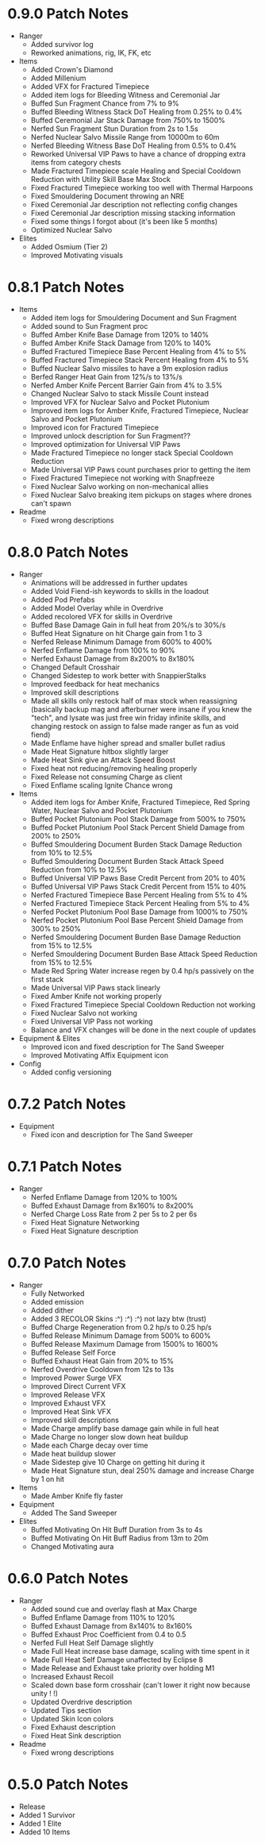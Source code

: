 # 0.9.0 Patch Notes
* Ranger
  * Added survivor log
  * Reworked animations, rig, IK, FK, etc
* Items
  * Added Crown's Diamond
  * Added Millenium
  * Added VFX for Fractured Timepiece
  * Added item logs for Bleeding Witness and Ceremonial Jar
  * Buffed Sun Fragment Chance from 7% to 9%
  * Buffed Bleeding Witness Stack DoT Healing from 0.25% to 0.4%
  * Buffed Ceremonial Jar Stack Damage from 750% to 1500%
  * Nerfed Sun Fragment Stun Duration from 2s to 1.5s
  * Nerfed Nuclear Salvo Missile Range from 10000m to 60m
  * Nerfed Bleeding Witness Base DoT Healing from 0.5% to 0.4%
  * Reworked Universal VIP Paws to have a chance of dropping extra items from category chests
  * Made Fractured Timepiece scale Healing and Special Cooldown Reduction with Utility Skill Base Max Stock
  * Fixed Fractured Timepiece working too well with Thermal Harpoons
  * Fixed Smouldering Document throwing an NRE
  * Fixed Ceremonial Jar description not reflecting config changes
  * Fixed Ceremonial Jar description missing stacking information
  * Fixed some things I forgot about (it's been like 5 months)
  * Optimized Nuclear Salvo
* Elites
  * Added Osmium (Tier 2)
  * Improved Motivating visuals

# 0.8.1 Patch Notes
* Items
  * Added item logs for Smouldering Document and Sun Fragment
  * Added sound to Sun Fragment proc
  * Buffed Amber Knife Base Damage from 120% to 140%
  * Buffed Amber Knife Stack Damage from 120% to 140%
  * Buffed Fractured Timepiece Base Percent Healing from 4% to 5%
  * Buffed Fractured Timepiece Stack Percent Healing from 4% to 5%
  * Buffed Nuclear Salvo missiles to have a 9m explosion radius
  * Berfed Ranger Heat Gain from 12%/s to 13%/s
  * Nerfed Amber Knife Percent Barrier Gain from 4% to 3.5%
  * Changed Nuclear Salvo to stack Missile Count instead
  * Improved VFX for Nuclear Salvo and Pocket Plutonium
  * Improved item logs for Amber Knife, Fractured Timepiece, Nuclear Salvo and Pocket Plutonium
  * Improved icon for Fractured Timepiece
  * Improved unlock description for Sun Fragment??
  * Improved optimization for Universal VIP Paws
  * Made Fractured Timepiece no longer stack Special Cooldown Reduction
  * Made Universal VIP Paws count purchases prior to getting the item
  * Fixed Fractured Timepiece not working with Snapfreeze
  * Fixed Nuclear Salvo working on non-mechanical allies
  * Fixed Nuclear Salvo breaking item pickups on stages where drones can't spawn
* Readme
  * Fixed wrong descriptions

# 0.8.0 Patch Notes
* Ranger
  * Animations will be addressed in further updates
  * Added Void Fiend-ish keywords to skills in the loadout
  * Added Pod Prefabs
  * Added Model Overlay while in Overdrive
  * Added recolored VFX for skills in Overdrive
  * Buffed Base Damage Gain in full heat from 20%/s to 30%/s
  * Buffed Heat Signature on hit Charge gain from 1 to 3
  * Nerfed Release Minimum Damage from 600% to 400%
  * Nerfed Enflame Damage from 100% to 90%
  * Nerfed Exhaust Damage from 8x200% to 8x180%
  * Changed Default Crosshair
  * Changed Sidestep to work better with SnappierStalks
  * Improved feedback for heat mechanics
  * Improved skill descriptions
  * Made all skills only restock half of max stock when reassigning (basically backup mag and afterburner were insane if you knew the "tech", and lysate was just free win friday infinite skills, and changing restock on assign to false made ranger as fun as void fiend)
  * Made Enflame have higher spread and smaller bullet radius
  * Made Heat Signature hitbox slightly larger
  * Made Heat Sink give an Attack Speed Boost
  * Fixed heat not reducing/removing healing properly
  * Fixed Release not consuming Charge as client
  * Fixed Enflame scaling Ignite Chance wrong
* Items
  * Added item logs for Amber Knife, Fractured Timepiece, Red Spring Water, Nuclear Salvo and Pocket Plutonium
  * Buffed Pocket Plutonium Pool Stack Damage from 500% to 750%
  * Buffed Pocket Plutonium Pool Stack Percent Shield Damage from 200% to 250%
  * Buffed Smouldering Document Burden Stack Damage Reduction from 10% to 12.5%
  * Buffed Smouldering Document Burden Stack Attack Speed Reduction from 10% to 12.5%
  * Buffed Universal VIP Paws Base Credit Percent from 20% to 40%
  * Buffed Universal VIP Paws Stack Credit Percent from 15% to 40%
  * Nerfed Fractured Timepiece Base Percent Healing from 5% to 4%
  * Nerfed Fractured Timepiece Stack Percent Healing from 5% to 4%
  * Nerfed Pocket Plutonium Pool Base Damage from 1000% to 750%
  * Nerfed Pocket Plutonium Pool Base Percent Shield Damage from 300% to 250%
  * Nerfed Smouldering Document Burden Base Damage Reduction from 15% to 12.5%
  * Nerfed Smouldering Document Burden Base Attack Speed Reduction from 15% to 12.5%
  * Made Red Spring Water increase regen by 0.4 hp/s passively on the first stack
  * Made Universal VIP Paws stack linearly
  * Fixed Amber Knife not working properly
  * Fixed Fractured Timepiece Special Cooldown Reduction not working
  * Fixed Nuclear Salvo not working
  * Fixed Universal VIP Pass not working
  * Balance and VFX changes will be done in the next couple of updates
* Equipment & Elites
  * Improved icon and fixed description for The Sand Sweeper
  * Improved Motivating Affix Equipment icon
* Config
  * Added config versioning

# 0.7.2 Patch Notes
* Equipment
  * Fixed icon and description for The Sand Sweeper

# 0.7.1 Patch Notes
* Ranger
  * Nerfed Enflame Damage from 120% to 100%
  * Buffed Exhaust Damage from 8x160% to 8x200%
  * Nerfed Charge Loss Rate from 2 per 5s to 2 per 6s
  * Fixed Heat Signature Networking
  * Fixed Heat Signature description

# 0.7.0 Patch Notes
* Ranger
  * Fully Networked
  * Added emission
  * Added dither
  * Added 3 RECOLOR Skins :^) :^) :^) not lazy btw (trust)
  * Buffed Charge Regeneration from 0.2 hp/s to 0.25 hp/s
  * Buffed Release Minimum Damage from 500% to 600%
  * Buffed Release Maximum Damage from 1500% to 1600%
  * Buffed Release Self Force
  * Buffed Exhaust Heat Gain from 20% to 15%
  * Nerfed Overdrive Cooldown from 12s to 13s
  * Improved Power Surge VFX
  * Improved Direct Current VFX
  * Improved Release VFX
  * Improved Exhaust VFX
  * Improved Heat Sink VFX
  * Improved skill descriptions
  * Made Charge amplify base damage gain while in full heat
  * Made Charge no longer slow down heat buildup
  * Made each Charge decay over time
  * Made heat buildup slower
  * Made Sidestep give 10 Charge on getting hit during it
  * Made Heat Signature stun, deal 250% damage and increase Charge by 1 on hit
* Items
  * Made Amber Knife fly faster
* Equipment
  * Added The Sand Sweeper
* Elites
  * Buffed Motivating On Hit Buff Duration from 3s to 4s
  * Buffed Motivating On Hit Buff Radius from 13m to 20m
  * Changed Motivating aura

# 0.6.0 Patch Notes
* Ranger
  * Added sound cue and overlay flash at Max Charge
  * Buffed Enflame Damage from 110% to 120%
  * Buffed Exhaust Damage from 8x140% to 8x160%
  * Buffed Exhaust Proc Coefficient from 0.4 to 0.5
  * Nerfed Full Heat Self Damage slightly
  * Made Full Heat increase base damage, scaling with time spent in it
  * Made Full Heat Self Damage unaffected by Eclipse 8
  * Made Release and Exhaust take priority over holding M1
  * Increased Exhaust Recoil
  * Scaled down base form crosshair (can't lower it right now because unity ! !)
  * Updated Overdrive description
  * Updated Tips section
  * Updated Skin Icon colors
  * Fixed Exhaust description
  * Fixed Heat Sink description
* Readme
  * Fixed wrong descriptions

# 0.5.0 Patch Notes
* Release
* Added 1 Survivor
* Added 1 Elite
* Added 10 Items
